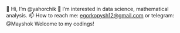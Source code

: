👋 Hi, I’m @yahorchik
👀 I’m interested in data science, mathematical analysis.
📫 How to reach me: egorkopysh12@gmail.com or telegram: @Mayshok
Welcome to my codings!
